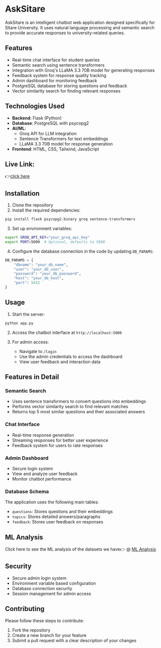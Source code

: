 # AskSitare

AskSitare is an intelligent chatbot web application designed specifically for Sitare University. It uses natural language processing and semantic search to provide accurate responses to university-related queries.

## Features

- Real-time chat interface for student queries
- Semantic search using sentence transformers
- Integration with Groq's LLaMA 3.3 70B model for generating responses
- Feedback system for response quality tracking
- Admin dashboard for monitoring feedback
- PostgreSQL database for storing questions and feedback
- Vector similarity search for finding relevant responses

## Technologies Used

- **Backend**: Flask (Python)
- **Database**: PostgreSQL with psycopg2
- **AI/ML**:
  - Groq API for LLM integration
  - Sentence Transformers for text embeddings
  - LLaMA 3.3 70B model for response generation
- **Frontend**: HTML, CSS, Tailwind, JavaScript

## Live Link:
👉[click here ](https://asksitare.onrender.com/)
## Installation

1. Clone the repository
2. Install the required dependencies:
```bash
pip install flask psycopg2-binary groq sentence-transformers
```

3. Set up environment variables:
```bash
export GROQ_API_KEY="your_groq_api_key"
export PORT=5000  # Optional, defaults to 5000
```

4. Configure the database connection in the code by updating `DB_PARAMS`:
```python
DB_PARAMS = {
    "dbname": "your_db_name",
    "user": "your_db_user",
    "password": "your_db_password",
    "host": "your_db_host",
    "port": 5432
}
```

## Usage

1. Start the server:
```bash
python app.py
```

2. Access the chatbot interface at `http://localhost:5000`

3. For admin access:
   - Navigate to `/login`
   - Use the admin credentials to access the dashboard
   - View user feedback and interaction data

## Features in Detail

### Semantic Search
- Uses sentence transformers to convert questions into embeddings
- Performs vector similarity search to find relevant matches
- Returns top 5 most similar questions and their associated answers

### Chat Interface
- Real-time response generation
- Streaming responses for better user experience
- Feedback system for users to rate responses

### Admin Dashboard
- Secure login system
- View and analyze user feedback
- Monitor chatbot performance

### Database Schema

The application uses the following main tables:
- `questions`: Stores questions and their embeddings
- `topics`: Stores detailed answers/paragraphs
- `feedback`: Stores user feedback on responses

## ML Analysis
Click here to see the ML analysis of the datasets we have👉 @ [ML Analysis](https://github.com/deepalitomar021/ML_Analysis_SU_Chatbot)

## Security
- Secure admin login system
- Environment variable based configuration
- Database connection security
- Session management for admin access

## Contributing

Please follow these steps to contribute:
1. Fork the repository
2. Create a new branch for your feature
3. Submit a pull request with a clear description of your changes

